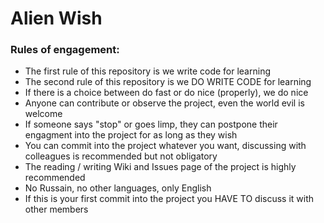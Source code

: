 # Alien Wish

### Rules of engagement: ###

* The first rule of this repository is we write code for learning
* The second rule of this repository is we DO WRITE CODE for learning
* If there is a choice between do fast or do nice (properly), we do nice
* Anyone can contribute or observe the project, even the world evil is welcome
* If someone says "stop" or goes limp, they can postpone their engagment into the project for as long as they wish
* You can commit into the project whatever you want, discussing with colleagues is recommended but not obligatory
* The reading / writing Wiki and Issues page of the project is highly recommended
* No Russain, no other languages, only English
* If this is your first commit into the project you HAVE TO discuss it with other members
